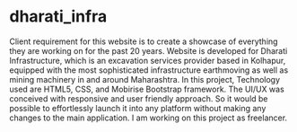 # dharati_infra
Client requirement for this website is to create a showcase of everything they are working on for the past 20 years. Website is developed for Dharati Infrastructure, which is an excavation services provider based in Kolhapur, equipped with the most sophisticated infrastructure earthmoving as well as mining machinery in and around Maharashtra. 
In this project, Technology used are HTML5, CSS, and Mobirise Bootstrap framework. The UI/UX was conceived with responsive and user friendly approach. So it would be possible to effortlessly launch it into any platform without making any changes to the main application. I am working on this project as freelancer.
